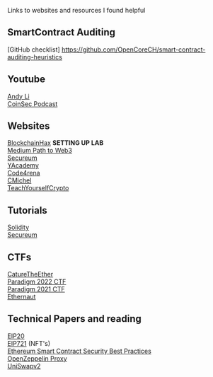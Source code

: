 Links to websites and resources I found helpful

## SmartContract Auditing
[GitHub checklist] https://github.com/OpenCoreCH/smart-contract-auditing-heuristics

## Youtube
[Andy Li](https://www.youtube.com/@andyli/videos)<br/>
[CoinSec Podcast](https://www.youtube.com/channel/UC6TBToDmLkLBqOfOLQSa1Zg)<br/>


## Websites
[BlockchainHax](https://start.blockchainhax.com/) <b>SETTING UP LAB</B><br/>
[Medium Path to Web3](https://medium.com/immunefi/hacking-the-blockchain-an-ultimate-guide-4f34b33c6e8b)<br/>
[Secureum](https://secureum.substack.com/)<br/>
[YAcademy](https://yacademy.dev/about/)<br/>
[Code4rena](https://code4rena.com/)<br/>
[CMichel](https://cmichel.io/how-to-become-a-smart-contract-auditor/)<br/>
[TeachYourselfCrypto](https://teachyourselfcrypto.com/#ftoc-module-2-ethereum-and-smart-contracts)<br/>

## Tutorials
[Solidity](https://youtu.be/M576WGiDBdQ)<br/>
[Secureum](https://www.youtube.com/c/SecureumVideos)<br/>

## CTFs
[CatureTheEther](https://capturetheether.com/)<br/>
[Paradigm 2022 CTF](https://github.com/paradigmxyz/paradigm-ctf-2022)<br/>
[Paradigm 2021 CTF](https://github.com/paradigmxyz/paradigm-ctf-2021)<br/>
[Ethernaut](https://ethernaut.openzeppelin.com/)<br/>

## Technical Papers and reading
[EIP20](https://eips.ethereum.org/EIPS/eip-20)<br/>
[EIP721](https://eips.ethereum.org/EIPS/eip-721) (NFT's)<br/>
[Ethereum Smart Contract Security Best Practices](https://consensys.github.io/smart-contract-best-practices/)<br/>
[OpenZeppelin Proxy](https://docs.openzeppelin.com/contracts/4.x/api/proxy)<br/>
[UniSwapv2](https://github.com/Uniswap/v2-core/blob/27f6354bae6685612c182c3bc7577e61bc8717e3/contracts/UniswapV2Pair.sol)<br/>

